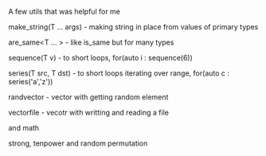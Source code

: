 A few utils that was helpful for me

make_string(T ... args)	- making string in place from values of primary types

are_same<T ... >	- like is_same but for many types
  
sequence(T v)		- to short loops, for(auto i : sequence(6))

series(T src, T dst)	- to short loops iterating over range, for(auto c : series('a','z'))

randvector<T>		- vector with getting random element
  
vectorfile<T>		- vecotr with writting and reading a file

and math

strong, tenpower and random permutation

